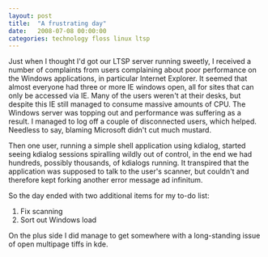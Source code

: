 ```yaml
---
layout: post
title:  "A frustrating day"
date:   2008-07-08 00:00:00
categories: technology floss linux ltsp
---
```


Just when I thought I'd got our LTSP server running sweetly, I received a number of complaints from users complaining about poor performance on the Windows applications, in particular Internet Explorer.  It seemed that almost everyone had three or more IE windows open, all for sites that can only be accessed via IE.  Many of the users weren't at their desks, but despite this IE still managed to consume massive amounts of CPU.  The Windows server was topping out and performance was suffering as a result.  I managed to log off a couple of disconnected users, which helped.  Needless to say, blaming Microsoft didn't cut much mustard.

Then one user, running a simple shell application using kdialog, started seeing kdialog sessions spiralling wildly out of control, in the end we had hundreds, possibly thousands, of kdialogs running.  It transpired that the application was supposed to talk to the user's scanner, but couldn't and therefore kept forking another error message ad infinitum.

So the day ended with two additional items for my to-do list:

   1. Fix scanning
   2. Sort out Windows load

On the plus side I did manage to get somewhere with a long-standing issue of open multipage tiffs in kde.

